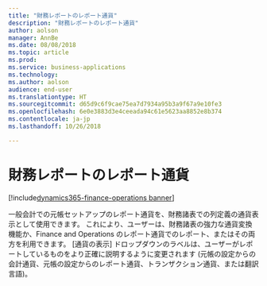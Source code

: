```yaml
---
title: "財務レポートのレポート通貨"
description: "財務レポートのレポート通貨"
author: aolson
manager: AnnBe
ms.date: 08/08/2018
ms.topic: article
ms.prod: 
ms.service: business-applications
ms.technology: 
ms.author: aolson
audience: end-user
ms.translationtype: HT
ms.sourcegitcommit: d65d9c6f9cae75ea7d7934a95b3a9f67a9e10fe3
ms.openlocfilehash: 6e0e3883d3e4ceeada94c61e5623aa8852e8b374
ms.contentlocale: ja-jp
ms.lasthandoff: 10/26/2018

---
```

#  <a name="reporting-currency-in-financial-reporting"></a>財務レポートのレポート通貨

[!include[dynamics365-finance-operations banner](../includes/dynamics365-finance-operations.md)]



一般会計での元帳セットアップのレポート通貨を、財務諸表での列定義の通貨表示として使用できます。 これにより、ユーザーは、財務諸表の強力な通貨変換機能か、Finance and Operations のレポート通貨でのレポート、またはその両方を利用できます。 [通貨の表示] ドロップダウンのラベルは、ユーザーがレポートしているものをより正確に説明するように変更されます (元帳の設定からの会計通貨、元帳の設定からのレポート通貨、トランザクション通貨、または翻訳言語)。

